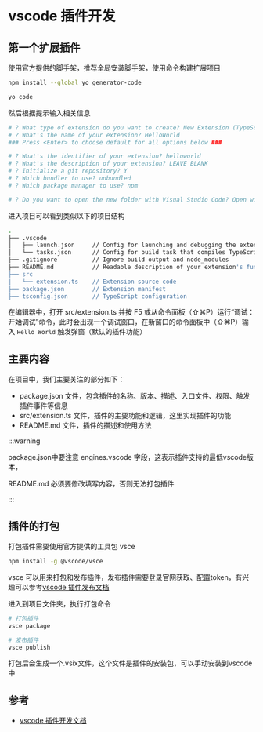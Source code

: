 # vscode 插件开发

## 第一个扩展插件

使用官方提供的脚手架，推荐全局安装脚手架，使用命令构建扩展项目

```bash
npm install --global yo generator-code

yo code

```

然后根据提示输入相关信息

```bash
# ? What type of extension do you want to create? New Extension (TypeScript)
# ? What's the name of your extension? HelloWorld
### Press <Enter> to choose default for all options below ###

# ? What's the identifier of your extension? helloworld
# ? What's the description of your extension? LEAVE BLANK
# ? Initialize a git repository? Y
# ? Which bundler to use? unbundled
# ? Which package manager to use? npm

# ? Do you want to open the new folder with Visual Studio Code? Open with `code`


```

进入项目可以看到类似以下的项目结构

```bash
.
├── .vscode
│   ├── launch.json     // Config for launching and debugging the extension
│   └── tasks.json      // Config for build task that compiles TypeScript
├── .gitignore          // Ignore build output and node_modules
├── README.md           // Readable description of your extension's functionality
├── src
│   └── extension.ts    // Extension source code
├── package.json        // Extension manifest
├── tsconfig.json       // TypeScript configuration

```

在编辑器中，打开 src/extension.ts 并按 F5 或从命令面板（⇧⌘P）运行“调试：开始调试”命令，此时会出现一个调试窗口，在新窗口的命令面板中（⇧⌘P）输入 `Hello World` 触发弹窗（默认的插件功能）


## 主要内容

在项目中，我们主要关注的部分如下：
- package.json 文件，包含插件的名称、版本、描述、入口文件、权限、触发插件事件等信息
- src/extension.ts 文件，插件的主要功能和逻辑，这里实现插件的功能
- README.md 文件，插件的描述和使用方法

:::warning

package.json中要注意 engines.vscode 字段，这表示插件支持的最低vscode版本，

README.md 必须要修改填写内容，否则无法打包插件

:::

## 插件的打包
打包插件需要使用官方提供的工具包 vsce
```bash
npm install -g @vscode/vsce

```
vsce 可以用来打包和发布插件，发布插件需要登录官网获取、配置token，有兴趣可以参考[vscode 插件发布文档](https://code.visualstudio.com/api/working-with-extensions/publishing-extension)

进入到项目文件夹，执行打包命令

```bash
# 打包插件
vsce package

# 发布插件
vsce publish
```

打包后会生成一个.vsix文件，这个文件是插件的安装包，可以手动安装到vscode中

## 参考

- [vscode 插件开发文档](https://code.visualstudio.com/api/get-started/your-first-extension)
